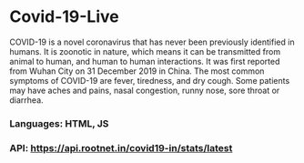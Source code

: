 # Covid-19-Live
COVID-19 is a novel coronavirus that has never been previously identified in humans. It is zoonotic in nature, which means it can be transmitted from animal to human, and human to human interactions. It was first reported from Wuhan City on 31 December 2019 in China. The most common symptoms of COVID-19 are fever, tiredness, and dry cough. Some patients may have aches and pains, nasal congestion, runny nose, sore throat or diarrhea.


### Languages: HTML, JS

### API: https://api.rootnet.in/covid19-in/stats/latest
